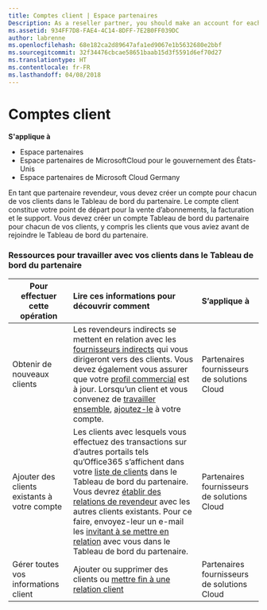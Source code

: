```yaml
---
title: Comptes client | Espace partenaires
Description: As a reseller partner, you should make an account for each of your customers in Partner Center. The customer account will be your starting point for selling subscriptions, billing, and providing support.
ms.assetid: 934FF7D8-FAE4-4C14-8DFF-7E2B0FF039DC
author: labrenne
ms.openlocfilehash: 68e182ca2d89647afa1ed9067e1b5632680e2bbf
ms.sourcegitcommit: 32f34476cbcae58651baab15d3f5591d6ef70d27
ms.translationtype: HT
ms.contentlocale: fr-FR
ms.lasthandoff: 04/08/2018
---
```

# <a name="customer-accounts"></a>Comptes client

**S'applique à**

-  Espace partenaires
-  Espace partenaires de MicrosoftCloud pour le gouvernement des États-Unis
-  Espace partenaires de Microsoft Cloud Germany

En tant que partenaire revendeur, vous devez créer un compte pour chacun de vos clients dans le Tableau de bord du partenaire. Le compte client constitue votre point de départ pour la vente d’abonnements, la facturation et le support. Vous devez créer un compte Tableau de bord du partenaire pour chacun de vos clients, y compris les clients que vous aviez avant de rejoindre le Tableau de bord du partenaire.

### <a name="resources-for-working-with-your-customers-on-the-partner-dashboard"></a>Ressources pour travailler avec vos clients dans le Tableau de bord du partenaire

|**Pour effectuer cette opération**   |**Lire ces informations pour découvrir comment**   |**S’applique à**|
|-----------------|:----------------------------|:--------------|
|Obtenir de nouveaux clients|Les revendeurs indirects se mettent en relation avec les [fournisseurs indirects](indirect-reseller-tasks-in-partner-center.md) qui vous dirigeront vers des clients. Vous devez également vous assurer que votre [profil commercial](create-a-marketing-profile.md) est à jour. Lorsqu’un client et vous convenez de [travailler ensemble](responding-to-referrals.md), [ajoutez-le](add-a-new-customer.md) à votre compte.|Partenaires fournisseurs de solutions Cloud|
|Ajouter des clients existants à votre compte   | Les clients avec lesquels vous effectuez des transactions sur d’autres portails tels qu’Office365 s’affichent dans votre [liste de clients](see-your-customer-list.md) dans le Tableau de bord du partenaire. Vous devrez [établir des relations de revendeur](indirect-reseller-tasks-in-partner-center.md) avec les autres clients existants. Pour ce faire, envoyez-leur un e-mail les [invitant à se mettre en relation](responding-to-referrals.md) avec vous dans le Tableau de bord du partenaire.   | Partenaires fournisseurs de solutions Cloud   |
|Gérer toutes vos informations client   | Ajouter ou supprimer des clients ou [mettre fin à une relation client](remove-a-relationship.md)|   Partenaires fournisseurs de solutions Cloud |